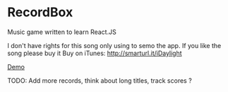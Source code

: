 # RecordBox

Music game written to learn React.JS

I don't have rights for this song only using to semo the app. If you like the song please buy it
Buy on iTunes: http://smarturl.it/iDaylight


[Demo](https://rmcdesign.github.io/RecordBox/)

TODO: Add more records, think about long titles, track scores ?


